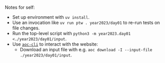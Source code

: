 Notes for self:

- Set up environment with `uv install`.
- Use an invocation like `uv run ptw . year2023/day01` to re-run tests on file changes.
- Run the top-level script with `python3 -m year2023.day01 <./year2023/day01/input`.
- Use [`aoc-cli`](https://docs.rs/crate/aoc-cli/latest) to interact with the website:
  - Download an input file with e.g. `aoc download -I --input-file ./year2023/day01/input`.
